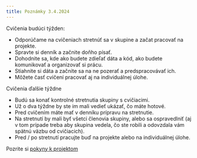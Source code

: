 ```yaml
---
title: Poznámky 3.4.2024
---
```


Cvičenia budúci týžden:
* Odporúčame na cvičeniach stretnúť sa v skupine a začat pracovať na projekte.
* Spravte si denník a začnite doňho písať.
* Dohodnite sa, kde ako budete zdieľať dáta a kód, ako budete komunikovať a organizovať si prácu.
* Stiahnite si dáta a začnite sa na ne pozerať a predspracovávať ich.
* Môžete časť cvičení pracovať aj na individuálnej úlohe.

Cvičenia ďalšie týždne
* Budú sa konať kontrolné stretnutia skupiny s cvičiacimi.
* Už o dva týždne by ste im mali vedieť ukázať, čo máte hotové.
* Pred cvičením máte mať v denníku prípravu na stretnutie.
* Na stretnutí by mali byť všetci členovia skupiny, alebo sa ospravedlniť (aj v tom prípade treba aby skupina vedela, čo ste robili a odovzdala vám spätnú väzbu od cvičiacich).
* Pred / po stretnutí pracujte buď na projekte alebo na individuálnej úlohe.

Pozrite si [pokyny k projektom](./Projects.md)


